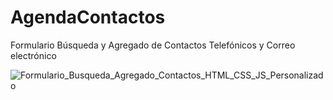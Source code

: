 # AgendaContactos
Formulario Búsqueda y Agregado de Contactos Telefónicos y Correo electrónico

![Formulario_Busqueda_Agregado_Contactos_HTML_CSS_JS_Personalizado](https://github.com/RubenGamezTorrijos/AgendaContactos/assets/19588354/8e1ec341-01dc-4204-8b50-0e321d5f7252)
